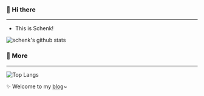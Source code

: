 ### 👋 Hi there
---------------------------
- This is Schenk!
<!--
**Schenk75/Schenk75** is a ✨ _special_ ✨ repository because its `README.md` (this file) appears on your GitHub profile.

Here are some ideas to get you started:

- 🔭 I’m currently working on ...
- 🌱 I’m currently learning ...
- 👯 I’m looking to collaborate on ...
- 🤔 I’m looking for help with ...
- 💬 Ask me about ...
- 📫 How to reach me: ...
- 😄 Pronouns: ...
- ⚡ Fun fact: ...
-->
![schenk's github stats](https://github-readme-stats.vercel.app/api?username=Schenk75&theme=buefy&hide_border=false&show_icons=true&include_all_commits=true&count_private=true)
### 💬 More
------------------------------
![Top Langs](https://github-readme-stats.vercel.app/api/top-langs/?username=schenk75&hide=html&layout=compact&theme=buefy&hide_border=false)

✨ Welcome to my [blog](https://schenk75.github.io/)~
